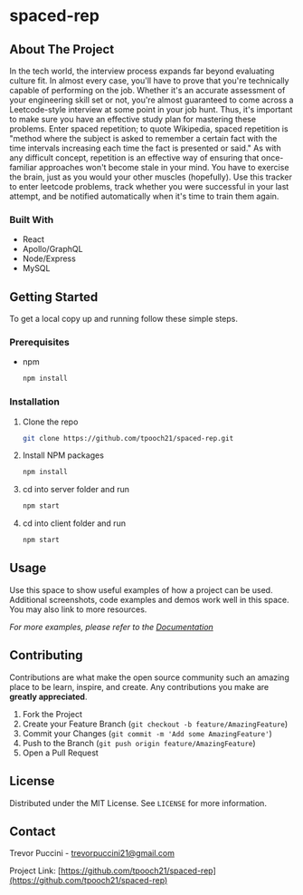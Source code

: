 # spaced-rep

<!-- ABOUT THE PROJECT -->
## About The Project

In the tech world, the interview process expands far beyond evaluating culture fit. In almost every case, you'll have to prove that you're technically capable of performing on the job. 
Whether it's an accurate assessment of your engineering skill set or not, you're almost guaranteed to come across a Leetcode-style interview at some point in your job hunt. Thus, it's important to make sure
you have an effective study plan for mastering these problems. Enter spaced repetition; to quote Wikipedia, spaced repetition is "method where the subject is asked to remember a certain fact with the time intervals increasing each time the fact is presented or said."
As with any difficult concept, repetition is an effective way of ensuring that once-familiar approaches won't become stale in your mind. You have to exercise the brain, just as you would your other muscles (hopefully). Use this tracker
to enter leetcode problems, track whether you were successful in your last attempt, and be notified automatically when it's time to train them again. 

### Built With

* []() React
* []() Apollo/GraphQL
* []() Node/Express
* []() MySQL

<!-- GETTING STARTED -->
## Getting Started

To get a local copy up and running follow these simple steps.

### Prerequisites

* npm
  ```sh
  npm install
  ```

### Installation

1. Clone the repo
   ```sh
   git clone https://github.com/tpooch21/spaced-rep.git
   ```
2. Install NPM packages
   ```sh
   npm install
   ```
3. cd into server folder and run
   ```sh
   npm start
   ```
4. cd into client folder and run
   ```sh
   npm start
   ```

<!-- USAGE EXAMPLES -->
## Usage

Use this space to show useful examples of how a project can be used. Additional screenshots, code examples and demos work well in this space. You may also link to more resources.

_For more examples, please refer to the [Documentation](https://example.com)_


<!-- CONTRIBUTING -->
## Contributing

Contributions are what make the open source community such an amazing place to be learn, inspire, and create. Any contributions you make are **greatly appreciated**.

1. Fork the Project
2. Create your Feature Branch (`git checkout -b feature/AmazingFeature`)
3. Commit your Changes (`git commit -m 'Add some AmazingFeature'`)
4. Push to the Branch (`git push origin feature/AmazingFeature`)
5. Open a Pull Request



<!-- LICENSE -->
## License

Distributed under the MIT License. See `LICENSE` for more information.


<!-- CONTACT -->
## Contact

Trevor Puccini - trevorpuccini21@gmail.com

Project Link: [https://github.com/tpooch21/spaced-rep](https://github.com/tpooch21/spaced-rep)

<!-- MARKDOWN LINKS & IMAGES -->
<!-- https://www.markdownguide.org/basic-syntax/#reference-style-links -->
[contributors-shield]: https://img.shields.io/github/contributors/github_username/repo.svg?style=for-the-badge
[contributors-url]: https://github.com/github_username/repo/graphs/contributors
[forks-shield]: https://img.shields.io/github/forks/github_username/repo.svg?style=for-the-badge
[forks-url]: https://github.com/github_username/repo/network/members
[stars-shield]: https://img.shields.io/github/stars/github_username/repo.svg?style=for-the-badge
[stars-url]: https://github.com/github_username/repo/stargazers
[issues-shield]: https://img.shields.io/github/issues/github_username/repo.svg?style=for-the-badge
[issues-url]: https://github.com/github_username/repo/issues
[license-shield]: https://img.shields.io/github/license/github_username/repo.svg?style=for-the-badge
[license-url]: https://github.com/github_username/repo/blob/master/LICENSE.txt
[linkedin-shield]: https://img.shields.io/badge/-LinkedIn-black.svg?style=for-the-badge&logo=linkedin&colorB=555
[linkedin-url]: https://linkedin.com/in/github_username
